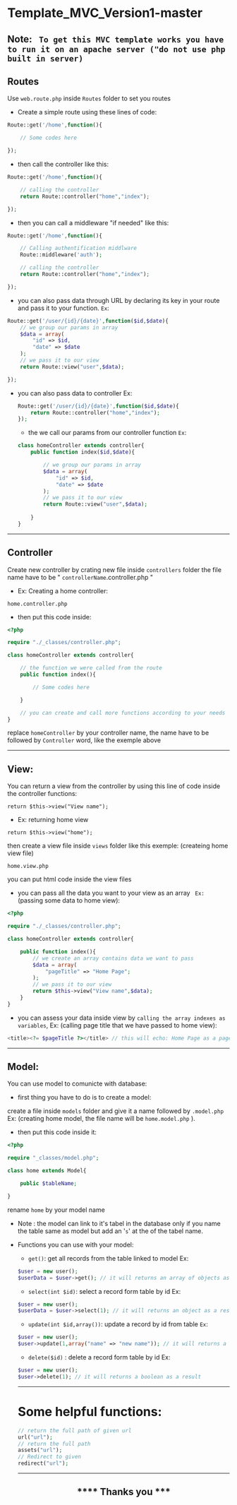# Template_MVC_Version1-master
## Note: `` To get this MVC template works you have to run it on an apache server ("do not use php built in server)``
## Routes
Use ```` web.route.php ```` inside ```` Routes ```` folder to set you routes

* Create a simple route using these lines of code:

```php
Route::get('/home',function(){

    // Some codes here

});
```
* then call the controller like this:

```php
Route::get('/home',function(){

    // calling the controller
    return Route::controller("home","index");

});
```
* then you can call a middleware "if needed" like this:

```php
Route::get('/home',function(){

    // Calling authentification middlware
    Route::middleware('auth');

    // calling the controller
    return Route::controller("home","index");

});
```
* you can also pass data through URL by declaring its key in your route and pass it to your function. `` Ex ``:

```php
Route::get('/user/{id}/{date}',function($id,$date){
    // we group our params in array
    $data = array(
        "id" => $id,
        "date" => $date
    );
    // we pass it to our view
    return Route::view("user",$data);

});
```
*  you can also pass data to controller Ex:
    ```php
    Route::get('/user/{id}/{date}',function($id,$date){
        return Route::controller("home","index");
    });
    ``` 
    * the we call our params from our controller function ``Ex``:
    ```php
    class homeController extends controller{
        public function index($id,$date){

            // we group our params in array
            $data = array(
                "id" => $id,
                "date" => $date
            );
            // we pass it to our view
            return Route::view("user",$data);
            
        }
    }
    ```
----
## Controller
Create new controller by crating new file inside ```controllers``` folder the file name have to be " ```controllerName```.controller.php "
* Ex: Creating a home controller:
```
home.controller.php
```
* then put this code inside:
```php
<?php

require "./_classes/controller.php";

class homeController extends controller{

    // the function we were called from the route
    public function index(){

        // Some codes here

    }

    // you can create and call more functions according to your needs 
}

```
replace ``` homeController ``` by your controller name, the name have to be followed by ``` Controller ``` word, like the exemple above

---

## View:
You can return a view from the controller by using this line of code inside the controller functions:
```
return $this->view("View name");
```
* Ex: returning home view
```
return $this->view("home");
```
then create a view file inside ``` views ``` folder like this exemple: (createing home view file)
```
home.view.php
```
you can put html code inside the view files

* you can pass all the data you want to your view as an array `` Ex:`` (passing some data to home view):
```php
<?php

require "./_classes/controller.php";

class homeController extends controller{

    public function index(){
        // we create an array contains data we want to pass
        $data = array(
            "pageTitle" => "Home Page";
        );
        // we pass it to our view
        return $this->view("View name",$data);
    }
}
```
* you can assess your data inside view by ``calling the array indexes as variables``, Ex: (calling page title that we have passed to home view):
```php
<title><?= $pageTitle ?></title> // this will echo: Home Page as a page title
```
---
## Model:
You can use model to comunicte with database:
* first thing you have to do is to  create a model:

create a file inside ``` models ``` folder and give it a name followed by ``` .model.php ``` Ex: (creating home model, the file name will be ``` home.model.php ``` ).
* then put this code inside it:
```php
<?php

require "_classes/model.php";

class home extends Model{

    public $tableName;

}

```
rename ```home``` by your model name

* Note : the model can link to it's tabel in the database only if you name the table same as model but add an '```s```' at the of the tabel name.
* Functions you can use with your model:

    * `` get() ``: get all records from the table linked to model Ex:
    ```php
    $user = new user();
    $userData = $user->get(); // it will returns an array of objects as a result
    ```
    * `` select(int $id) ``: select a record form table by id Ex:
    ```php
    $user = new user();
    $userData = $user->select(1); // it will returns an object as a result
    ```
    * `` update(int $id,array()) ``: update a record by id from table `` Ex ``:
    ```php
    $user = new user();
    $user->update(1,array("name" => "new name")); // it will returns a boolean as a result
    ```
    * `` delete($id) `` :  delete a record form table by id Ex:
    ```php
    $user = new user();
    $user->delete(1); // it will returns a boolean as a result
    ```
    ---
    # Some helpful functions:
    ```php
    // return the full path of given url
    url("url");
    // return the full path 
    assets("url");
    // Redirect to given 
    redirect("url");
    ```
    ----
    ## <center>**** Thanks you ***</center>
